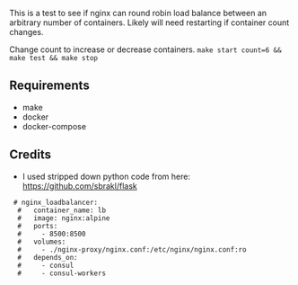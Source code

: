 This is a test to see if nginx can round robin load balance between an arbitrary number of containers. Likely will need restarting if container count changes.

Change count to increase or decrease containers. `make start count=6 && make test && make stop`

## Requirements

* make
* docker
* docker-compose

## Credits

* I used stripped down python code from here: https://github.com/sbrakl/flask

```
 # nginx_loadbalancer:
  #   container_name: lb
  #   image: nginx:alpine
  #   ports:
  #     - 8500:8500
  #   volumes:
  #     - ./nginx-proxy/nginx.conf:/etc/nginx/nginx.conf:ro
  #   depends_on:
  #     - consul
  #     - consul-workers
```